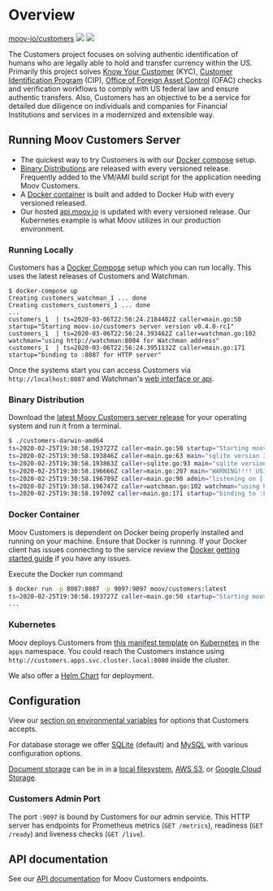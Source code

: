 # Overview

<a class="github-button" href="https://github.com/moov-io/customers" data-size="large" data-show-count="true" aria-label="Star moov-io/customers on GitHub">moov-io/customers</a>
<a href="https://godoc.org/github.com/moov-io/customers"><img src="https://godoc.org/github.com/moov-io/customers?status.svg" /></a>
<a href="https://raw.githubusercontent.com/moov-io/customers/master/LICENSE"><img src="https://img.shields.io/badge/license-Apache2-blue.svg" /></a>

The Customers project focuses on solving authentic identification of humans who are legally able to hold and transfer currency within the US. Primarily this project solves [Know Your Customer](https://en.wikipedia.org/wiki/Know_your_customer) (KYC), [Customer Identification Program](https://en.wikipedia.org/wiki/Customer_Identification_Program) (CIP), [Office of Foreign Asset Control](https://www.treasury.gov/about/organizational-structure/offices/Pages/Office-of-Foreign-Assets-Control.aspx) (OFAC) checks and verification workflows to comply with US federal law and ensure authentic transfers. Also, Customers has an objective to be a service for detailed due diligence on individuals and companies for Financial Institutions and services in a modernized and extensible way.

## Running Moov Customers Server

- The quickest way to try Customers is with our <a href="#running-locally">Docker compose</a> setup.
- <a href="#binary-distribution">Binary Distributions</a> are released with every versioned release. Frequently added to the VM/AMI build script for the application needing Moov Customers.
- A <a href="#docker-container">Docker container</a> is built and added to Docker Hub with every versioned released.
- Our hosted [api.moov.io](https://api.moov.io) is updated with every versioned release. Our Kubernetes example is what Moov utilizes in our production environment.

### Running Locally

Customers has a [Docker Compose](https://docs.docker.com/compose/gettingstarted/) setup which you can run locally. This uses the latest releases of Customers and Watchman.

```
$ docker-compose up
Creating customers_watchman_1 ... done
Creating customers_customers_1 ... done
...
customers_1  | ts=2020-03-06T22:56:24.2184402Z caller=main.go:50 startup="Starting moov-io/customers server version v0.4.0-rc1"
customers_1  | ts=2020-03-06T22:56:24.393462Z caller=watchman.go:102 watchman="using http://watchman:8084 for Watchman address"
customers_1  | ts=2020-03-06T22:56:24.3951132Z caller=main.go:171 startup="binding to :8087 for HTTP server"
```

Once the systems start you can access Customers via `http://localhost:8087` and Watchman's [web interface or api](http://localhost:8084).

### Binary Distribution

Download the [latest Moov Customers server release](https://github.com/moov-io/customers/releases) for your operating system and run it from a terminal.

```sh
$ ./customers-darwin-amd64
ts=2020-02-25T19:30:58.193727Z caller=main.go:50 startup="Starting moov-io/customers server version v0.4.0-rc1"
ts=2020-02-25T19:30:58.193846Z caller=main.go:63 main="sqlite version 3.30.1"
ts=2020-02-25T19:30:58.193863Z caller=sqlite.go:93 main="sqlite version 3.30.1"
ts=2020-02-25T19:30:58.196666Z caller=main.go:207 main="WARNING!!!! USING INSECURE DEFAULT FILE STORAGE, set FILEBLOB_HMAC_SECRET for ANY production usage"
ts=2020-02-25T19:30:58.196709Z caller=main.go:90 admin="listening on [::]:9097"
ts=2020-02-25T19:30:58.196747Z caller=watchman.go:102 watchman="using http://localhost:8084 for Watchman address"
ts=2020-02-25T19:30:58.19709Z caller=main.go:171 startup="binding to :8087 for HTTP server"
```

### Docker Container

Moov Customers is dependent on Docker being properly installed and running on your machine. Ensure that Docker is running. If your Docker client has issues connecting to the service review the [Docker getting started guide](https://docs.docker.com/get-started/) if you have any issues.

Execute the Docker run command

```sh
$ docker run -p 8087:8087 -p 9097:9097 moov/customers:latest
ts=2020-02-25T19:30:58.193727Z caller=main.go:50 startup="Starting moov-io/customers server version v0.4.0-rc1"
...
```

### Kubernetes

Moov deploys Customers from [this manifest template](https://github.com/moov-io/infra/blob/master/lib/apps/16-customers.yml) on [Kubernetes](https://kubernetes.io/docs/tutorials/kubernetes-basics/) in the `apps` namespace. You could reach the Customers instance using `http://customers.apps.svc.cluster.local:8080` inside the cluster.

We also offer a [Helm Chart](https://github.com/moov-io/charts/tree/master/charts) for deployment.

## Configuration

View our [section on environmental variables](https://github.com/moov-io/customers#configuration) for options that Customers accepts.

For database storage we offer [SQLite](https://github.com/moov-io/customers#sqlite) (default) and [MySQL](https://github.com/moov-io/customers#mysql) with various configuration options.

[Document storage](https://github.com/moov-io/customers#document-storage) can be in in a [local filesystem](https://github.com/moov-io/customers#local-filesystem-storage),  [AWS S3](https://github.com/moov-io/customers#aws-s3-storage), or [Google Cloud Storage](https://github.com/moov-io/customers#google-cloud-storage).

### Customers Admin Port

The port `:9097` is bound by Customers for our admin service. This HTTP server has endpoints for Prometheus metrics (`GET /metrics`), readiness (`GET /ready`) and liveness checks (`GET /live`).

## API documentation

See our [API documentation](https://moov-io.github.io/customers/) for Moov Customers endpoints.
